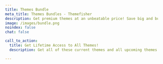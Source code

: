 ```yaml
---
title: Themes Bundle
meta_title: Themes Bundles - Themefisher
description: Get premium themes at an unbeatable price! Save big and build stunning websites with our curated bundles.
image: /images/bundle.png
noindex: false
chat: false

call_to_action:
  title: Get Lifetime Access to All Themes!
  description: Get all of these current themes and all upcoming themes with a single payment. Unlimited Projects! Lifetime access! Lifetime Updates and Support!

---
```

